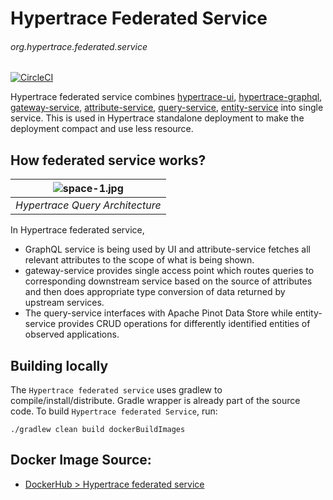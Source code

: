 # Hypertrace Federated Service
###### org.hypertrace.federated.service

[![CircleCI](https://circleci.com/gh/hypertrace/hypertrace-federated-service.svg?style=svg)](https://circleci.com/gh/hypertrace/hypertrace-federated-service)

Hypertrace federated service combines [hypertrace-ui](https://github.com/hypertrace/hypertrace-ui), [hypertrace-graphql](https://github.com/hypertrace/hypertrace-graphql), [gateway-service](https://github.com/hypertrace/gateway-service), [attribute-service](https://github.com/hypertrace/attribute-service), [query-service](https://github.com/hypertrace/query-service), [entity-service](https://github.com/hypertrace/entity-service) into single service. This is used in Hypertrace standalone deployment to make the deployment compact and use less resource.

## How federated service works?

| ![space-1.jpg](https://hypertrace-docs.s3.amazonaws.com/federated-service-arch.png) | 
|:--:| 
| *Hypertrace Query Architecture* |

In Hypertrace federated service, 
- GraphQL service is being used by UI and attribute-service fetches all relevant attributes to the scope of what is being shown.
- gateway-service provides single access point which routes queries to corresponding downstream service based on the source of attributes and then does appropriate type conversion of data returned by upstream services. 
- The query-service interfaces with Apache Pinot Data Store while entity-service provides CRUD operations for differently identified entities of observed applications.

## Building locally
The `Hypertrace federated service` uses gradlew to compile/install/distribute. Gradle wrapper is already part of the source code. To build `Hypertrace federated Service`, run:

```
./gradlew clean build dockerBuildImages
```

## Docker Image Source:
- [DockerHub > Hypertrace federated service](https://hub.docker.com/r/hypertrace/hypertrace-federated-service)

